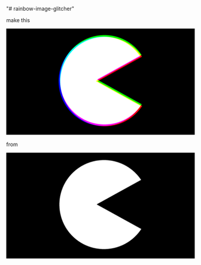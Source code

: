 "# rainbow-image-glitcher" 

make this

![exemple](exemple\pacman_out.png)

from

![input](exemple\pacman.png)